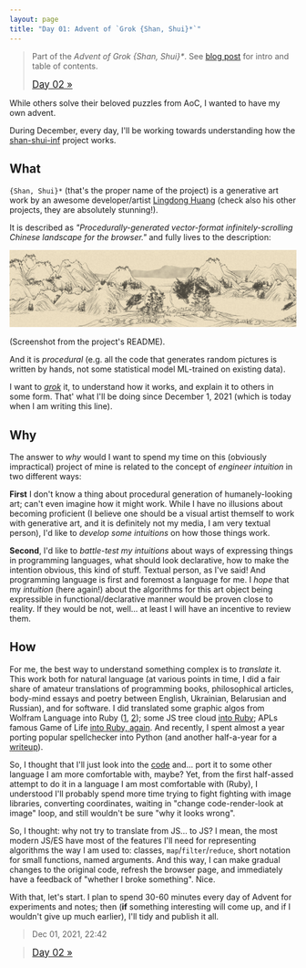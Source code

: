 ```yaml
---
layout: page
title: "Day 01: Advent of `Grok {Shan, Shui}*`"
---
```


> Part of the _Advent of Grok {Shan, Shui}*_. See [blog post](/blog/2021-12-28-grok-shan-shui.html) for intro and table of contents.
>
> <big>[Day 02 »](day02.html)</big>

While others solve their beloved puzzles from AoC, I wanted to have my own advent.

During December, every day, I'll be working towards understanding how the [shan-shui-inf](https://github.com/LingDong-/shan-shui-inf) project works.

## What

`{Shan, Shui}*` (that's the proper name of the project) is a generative art work by an awesome developer/artist [Lingdong Huang](https://github.com/LingDong-) (check also his other projects, they are absolutely stunning!).

It is described as _"Procedurally-generated vector-format infinitely-scrolling Chinese landscape for the browser."_ and fully lives to the description:

![](/img/advent2021/image00.png)

(Screenshot from the project's README).

And it is _procedural_ (e.g. all the code that generates random pictures is written by hands, not some statistical model ML-trained on existing data).

I want to _[grok](https://en.wikipedia.org/wiki/Grok)_ it, to understand how it works, and explain it to others in some form. That' what I'll be doing since December 1, 2021 (which is today when I am writing this line).

## Why

The answer to _why_ would I want to spend my time on this (obviously impractical) project of mine is related to the concept of _engineer intuition_ in two different ways:

**First** I don't know a thing about procedural generation of humanely-looking art; can't even imagine how it might work. While I have no illusions about becoming proficient (I believe one should be a visual artist themself to work with generative art, and it is definitely not my media, I am very textual person), I'd like to _develop some intuitions_ on how those things work.

**Second**, I'd like to _battle-test my intuitions_ about ways of expressing things in programming languages, what should look declarative, how to make the intention obvious, this kind of stuff. Textual person, as I've said! And programming language is first and foremost a language for me. I _hope_ that my _intuition_ (here again!) about the algorithms for this art object being expressible in functional/declarative manner would be proven close to reality. If they would be not, well... at least I will have an incentive to review them.

## How

For me, the best way to understand something complex is to _translate_ it. This work both for natural language (at various points in time, I did a fair share of amateur translations of programming books, philosophical articles, body-mind essays and poetry between English, Ukrainian, Belarusian and Russian), and for software. I did translated some graphic algos from Wolfram Language into Ruby ([1](https://github.com/zverok/xkcdize), [2](https://github.com/zverok/drosterize)); some JS tree cloud [into Ruby](https://github.com/zverok/magic_cloud); APLs famous Game of Life [into Ruby, again](https://zverok.space/blog/2020-05-16-ruby-as-apl.html). And recently, I spent almost a year porting popular spellchecker into Python (and another half-a-year for a [writeup](https://zverok.space/spellchecker.html)).

So, I thought that I'll just look into the [code](https://github.com/LingDong-/shan-shui-inf/blob/master/index.html) and... port it to some other language I am more comfortable with, maybe? Yet, from the first half-assed attempt to do it in a language I am most comfortable with (Ruby), I understood I'll probably spend more time trying to fight fighting with image libraries, converting coordinates, waiting in "change code-render-look at image" loop, and still wouldn't be sure "why it looks wrong".

So, I thought: why not try to translate from JS... to JS? I mean, the most modern JS/ES have most of the features I'll need for representing algorithms the way I am used to: classes, `map`/`filter`/`reduce`, short notation for small functions, named arguments. And this way, I can make gradual changes to the original code, refresh the browser page, and immediately have a feedback of "whether I broke something". Nice.

With that, let's start. I plan to spend 30-60 minutes every day of Advent for experiments and notes; then (**if** something interesting will come up, and if I wouldn't give up much earlier), I'll tidy and publish it all.

> Dec 01, 2021, 22:42

> <big>[Day 02 »](day02.html)</big>
